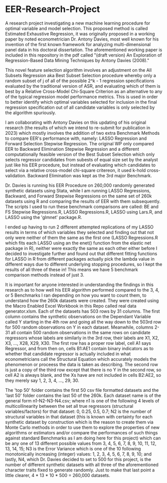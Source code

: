 # EER-Research-Project
A research project investigating a new machine learning procedure for optimal variable and model selection.
This proposed method is called Estimated Exhaustive Regression, it was originally proposed in a working paper by noted econometrician
Dr. Antony Davies, most well known for his invention of the first known framework for analyzing multi-dimensional panel data in his doctoral dissertation.
The aforementioned working paper is included in this repository in the pdf called "(draft version) An Exploration of Regression-Based Data Mining Techniques by Antony Davies (2008)."

This novel feature selection algorithm involves an adjustment on the All Subsets Regression aka Best Subset Selection procedure whereby only a random subset of j of all of the possible 2^k - 1 regression specifications evaluated by the traditional version of ASR, and evaluating which of them is best by a Relative Cross-Model Chi-Square Criterion as an alternative to any of the typical regression model performance metrics. This is used in order to better identify which optimal variables selected for inclusion in the final regression specification out of all candidate variables is only selected by the algorithm spuriously.

I am collaborating with Antony Davies on this updating of his original research (the results of which we intend to re-submit for publication in 2023) which
mostly involves the addition of two extra Benchmark Methods to compare EER's performance with, namely: LASSO Regression and Forward Selection Stepwise Regression. 
The original WP only compared EER to Backward Elimination Stepwise Regression and a different computationally feasible version of the Best Subset Selection which only selects regressor candidates from subests of equal size set by the analyst just like his EER procedure, but instead of evaluating which candidates to select via a relative cross-model chi-square critereon, it used k-hold cross-validation. Backward Elimination was kept as the 3rd major Benchmark.

Dr. Davies is running his EER Procedure on 260,000 randomly generated synthetic datasets using Stata, while I am running LASSO Regressions, Backward, and Forward Stepwise Regressions on the same set of 260k datasets using R and comparing the results of EER with them subsequently. The scripts I used to run these benchmark comparisons are called: BE and FS Stepwise Regressions.R, LASSO Regressions.R, LASSO using Lars.R, and LASSO using the 'glmnet' package.R. 

I ended up having to run 2 different attempted replications of my LASSO results in terms of which variables they selected and finding out that not only were neither of them the same as the first one (LASSO Regressions.R which fits each LASSO using an the enet() function from the elastic net package in R), neither were exactly the same as each other either before I decided to investigate further and found out that different fitting functions for LASSO in R from different packages actually pick the lambda value in different ways due to different underlying stopping procedures, so I kept the results of all three of these in! This means we have 5 benchmark comparison methods instead of just 3.

It is important for anyone interested in understanding the findings in this research as to how well his EER algorithm performed compared to the 3, 4, or 5 Benchmarks I ran depending on how you want to count them, to understand how the 260k datasets were created. They were created using the Macro Enabled Excel Workbook in this Repo called real data generator.xlsm. Each of the datasets has 503 rows by 31 columns. The first column contains the synthetic observations on the Dependant Variable called Y starting in the 4th row and going all the way down to the 503rd row for 500 random observations on Y in each dataset. Meanwhile, columns 2-31 all contain 500 random observations in the same rows on candidate regressors whose labels are similarly in the 3rd row, their labels are X1, X2, X3, ..., X28, X29, X30. The first row has a proper row label, cell A1 says Regressor, and from then on, cells B1:AE1 contain binary indicators as to whether that candidate regressor is actually included in what econometricians call the Structural Equation which accurately models the phenomenon or proceess the data is taken as describing. 
The second row is just a copy of the third row except that there is no Y in the second row, so cell A2 is always blank, and the Xs have are not included in cells B2:AE2, so they merely say 1, 2, 3, 4, ..., 29, 30.

The 'top 50' folder contains the first 50 csv file formatted datasets and the 'last 50' folder contains the last 50 of the 260k. Each dataset name is of the general form n1-N2-N3-N4.csv; where n1 is one of the following 4 levels of multicollinearity between the set all true regressors (structural variables/factors) for that dataset: 0, 0.25, 0.5, 0.7; N2 is the number of structural variables in that dataset (this is known with certainty for each synthetic dataset by construction which is the reason to create them via Monte Carlo methods in order to use them to explore the properties of new algorithms or estimators and/or compare the performances of such things against standard Benchmarks as I am doing here for this project) which can be any one of 13 different possible values from 3, 4, 5, 6, 7, 8, 9, 10, 11, 12, 13, 14, 15; N3 is the Error Variance which is one of the 10 following monotonically increasing (integer) values: 1, 2, 3, 4, 5, 6, 7, 8, 9, 10; and lastly, N4, which Dr. Davies decided to set to 500 for this project, is the number of different synthetic datasets with all three of the aforementioned character traits fixed to generate randomly. Just to make that last point a little clearer, 4 * 13 * 10 * 500 = 260,000 datasets.   
